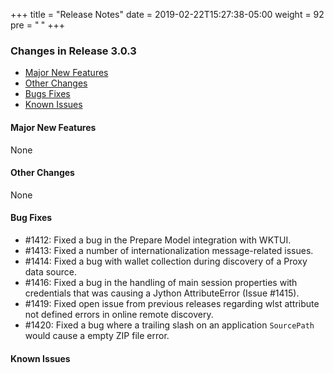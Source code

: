 +++
title = "Release Notes"
date = 2019-02-22T15:27:38-05:00
weight = 92
pre = "<b> </b>"
+++


### Changes in Release 3.0.3
- [Major New Features](#major-new-features)
- [Other Changes](#other-changes)
- [Bugs Fixes](#bug-fixes)
- [Known Issues](#known-issues)


#### Major New Features
None

#### Other Changes
None

#### Bug Fixes
- #1412: Fixed a bug in the Prepare Model integration with WKTUI.
- #1413: Fixed a number of internationalization message-related issues.
- #1414: Fixed a bug with wallet collection during discovery of a Proxy data source.
- #1416: Fixed a bug in the handling of main session properties with credentials that was causing a Jython AttributeError (Issue #1415).
- #1419: Fixed open issue from previous releases regarding wlst attribute not defined errors in online remote discovery. 
- #1420: Fixed a bug where a trailing slash on an application `SourcePath` would cause a empty ZIP file error.

#### Known Issues
